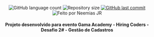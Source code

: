 <p align="center">
  <img alt="GitHub language count" src="https://img.shields.io/github/languages/count/neemiasjr/gestcad-frontend?color=%2304D361">

  <img alt="Repository size" src="https://img.shields.io/github/repo-size/neemiasjr/gestcad-frontend">
  
  <a href="https://github.com/neemiasjr/gestcad-frontend/commits/master">
    <img alt="GitHub last commit" src="https://img.shields.io/github/last-commit/neemiasjr/gestcad-frontend">
 </a>
 <img alt="Feito por Neemias JR" src="https://img.shields.io/badge/feito%20por-NeemiasJR-%237519C1">
  
</p>

<h4 align="center"> 
 Projeto desenvolvido para evento Gama Academy - Hiring Coders - Desafio 2# - Gestão de Cadastros
</h4>




